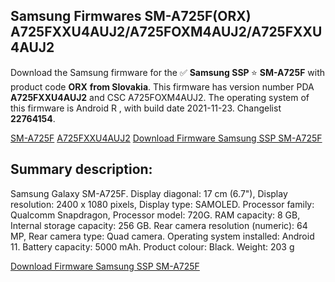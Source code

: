 <h2>Samsung Firmwares SM-A725F(ORX) A725FXXU4AUJ2/A725FOXM4AUJ2/A725FXXU4AUJ2</h2>
Download the Samsung firmware for the ✅ <strong>Samsung SSP </strong> ⭐ <strong>SM-A725F</strong> with product code <strong>ORX</strong> <strong> from Slovakia</strong>. This firmware has version number PDA <strong>A725FXXU4AUJ2</strong> and CSC A725FOXM4AUJ2. The operating system of this firmware is Android R , with build date 2021-11-23. Changelist <strong>22764154</strong>.


[SM-A725F](https://samfirm.shop/samsung/model/SM-A725F)
[A725FXXU4AUJ2](https://samfirm.shop/samsung/pda/A725FXXU4AUJ2)
[Download Firmware Samsung SSP SM-A725F](https://samfirm.shop/samsung/firmware/476797)
<h2>Summary description:</h2>
<p>Samsung Galaxy SM-A725F. Display diagonal: 17 cm (6.7"), Display resolution: 2400 x 1080 pixels, Display type: SAMOLED. Processor family: Qualcomm Snapdragon, Processor model: 720G. RAM capacity: 8 GB, Internal storage capacity: 256 GB. Rear camera resolution (numeric): 64 MP, Rear camera type: Quad camera. Operating system installed: Android 11. Battery capacity: 5000 mAh. Product colour: Black. Weight: 203 g</p>


[Download Firmware Samsung SSP SM-A725F](https://samfirm.shop/samsung/firmware/476797)
